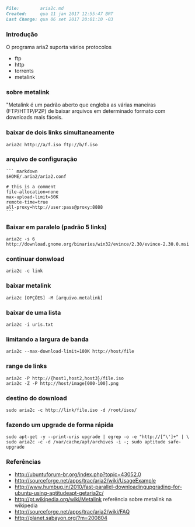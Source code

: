 ``` markdown
File:		 aria2c.md
Created:	 qua 11 jan 2017 12:55:47 BRT
Last Change: qua 06 set 2017 20:01:10 -03
```

### Introdução
O programa aria2 suporta vários protocolos

* ftp
* http
* torrents
* metalink

### sobre metalink
"Metalink é um padrão aberto que engloba as várias maneiras (FTP/HTTP/P2P)
de baixar arquivos em determinado formato com downloads mais fáceis.

### baixar de dois links simultaneamente

    aria2c http://a/f.iso ftp://b/f.iso

### arquivo de configuração

    ``` markdown
    $HOME/.aria2/aria2.conf

    # this is a comment
    file-allocation=none
    max-upload-limit=50K
    remote-time=true
    all-proxy=http://user:pass@proxy:8888
    ```

### Baixar em paralelo (padrão 5 links)

    aria2c -s 6 http://download.gnome.org/binaries/win32/evince/2.30/evince-2.30.0.msi

### continuar donwload

    aria2c -c link

### baixar metalink

    aria2c [OPÇÕES] -M [arquivo.metalink]

### baixar de uma lista

    aria2c -i uris.txt

### limitando a largura de banda

    aria2c --max-download-limit=100K http://host/file

### range de links

    aria2c -P http://{host1,host2,host3}/file.iso
    aria2c -Z -P http://host/image[000-100].png

### destino do download

    sudo aria2c -c http://link/file.iso -d /root/isos/

### fazendo um upgrade de forma rápida

    sudo apt-get -y --print-uris upgrade | egrep -o -e "http://[^\']+" | \
    sudo aria2c -c -d /var/cache/apt/archives -i -; sudo aptitude safe-upgrade

### Referências
* http://ubuntuforum-br.org/index.php?topic=43052.0
* http://sourceforge.net/apps/trac/aria2/wiki/UsageExample
* http://www.humbug.in/2010/fast-parallel-downloadingupgrading-for-ubuntu-using-aptitudeapt-getaria2c/
* http://pt.wikipedia.org/wiki/Metalink referência sobre metalink na wikipedia
* http://sourceforge.net/apps/trac/aria2/wiki/FAQ
* http://planet.sabayon.org/?m=200804